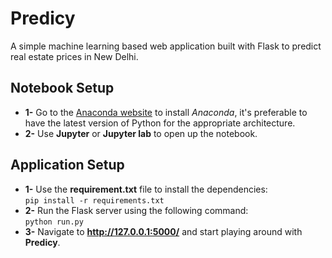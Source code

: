 # Predicy
A simple machine learning based web application built with Flask to predict real estate prices in New Delhi.
## Notebook Setup
* **1-** Go to the [Anaconda website](https://www.anaconda.com/) to install *Anaconda*, it's preferable to have the latest version of Python for the appropriate architecture.
* **2-** Use **Jupyter** or **Jupyter lab** to open up the notebook.
## Application Setup
* **1-** Use the **requirement.txt** file to install the dependencies:<br>
  `pip install -r requirements.txt`
* **2-** Run the Flask server using the following command:<br>
  `python run.py`
* **3-** Navigate to **http://127.0.0.1:5000/** and start playing around with **Predicy**.
